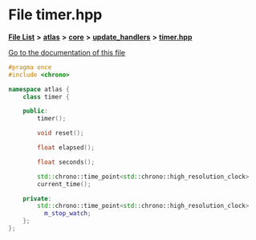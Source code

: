 

# File timer.hpp

[**File List**](files.md) **>** [**atlas**](dir_1e6ffef027cfcf7ded3287660b505c9f.md) **>** [**core**](dir_ab5f97e7ae27ba905c508150b2df25d1.md) **>** [**update\_handlers**](dir_e4a875ec04a9822d1a20b5830cf2827b.md) **>** [**timer.hpp**](update__handlers_2timer_8hpp.md)

[Go to the documentation of this file](update__handlers_2timer_8hpp.md)


```C++
#pragma once
#include <chrono>

namespace atlas {
    class timer {

    public:
        timer();

        void reset();

        float elapsed();

        float seconds();

        std::chrono::time_point<std::chrono::high_resolution_clock>
        current_time();

    private:
        std::chrono::time_point<std::chrono::high_resolution_clock>
          m_stop_watch;
    };
};
```


